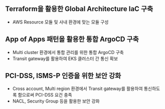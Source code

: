 ## Terraform을 활용한 Global Architecture IaC 구축
- AWS Resource 모듈 및 사내 환경에 맞는 모듈 구성

## App of Apps 패턴을 활용한 통합 ArgoCD 구축
- Multi cluster 환경에서 통합 관리를 위한 통합 ArgoCD 구축
- Transit gateway를 활용하여 EKS 클러스터 간 통신 확보

## PCI-DSS, ISMS-P 인증을 위한 보안 강화
- Cross account, Multi region 환경에서 Transit gateway를 활용하여 통신하도록 함으로써 PCI-DSS 요건 충족
- NACL, Security Group 등을 활용한 보안 강화